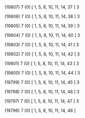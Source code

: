 (19807) 7 (0) [ 1, 5, 8, 10, 11, 14, 37 ] 3 


(19806) 7 (0) [ 1, 5, 8, 10, 11, 14, 38 ] 3 


(19805) 7 (0) [ 1, 5, 8, 10, 11, 14, 39 ] 3 


(19804) 7 (0) [ 1, 5, 8, 10, 11, 14, 40 ] 3 


(19803) 7 (0) [ 1, 5, 8, 10, 11, 14, 41 ] 3 


(19802) 7 (0) [ 1, 5, 8, 10, 11, 14, 42 ] 3 


(19801) 7 (0) [ 1, 5, 8, 10, 11, 14, 43 ] 3 


(19800) 7 (0) [ 1, 5, 8, 10, 11, 14, 44 ] 3 


(19799) 7 (0) [ 1, 5, 8, 10, 11, 14, 45 ] 3 


(19798) 7 (0) [ 1, 5, 8, 10, 11, 14, 46 ] 3 


(19797) 7 (0) [ 1, 5, 8, 10, 11, 14, 47 ] 3 


(19796) 7 (0) [ 1, 5, 8, 10, 11, 14, 48 ]  


